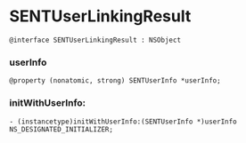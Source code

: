 # SENTUserLinkingResult

```
@interface SENTUserLinkingResult : NSObject
```

### userInfo

```
@property (nonatomic, strong) SENTUserInfo *userInfo;
```



### initWithUserInfo:

```
- (instancetype)initWithUserInfo:(SENTUserInfo *)userInfo NS_DESIGNATED_INITIALIZER;
```
